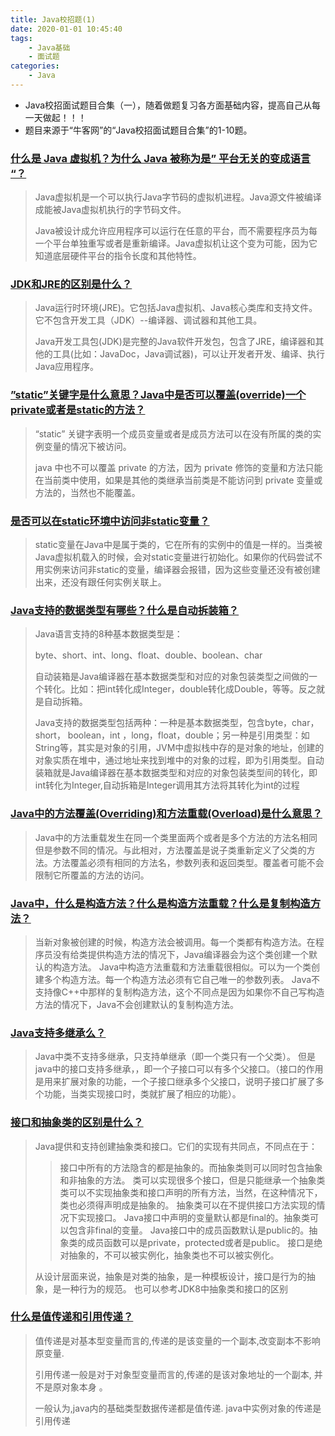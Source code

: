 ```yaml
---
title: Java校招题(1) 
date: 2020-01-01 10:45:40
tags:
	- Java基础
	- 面试题
categories:
	- Java
---
```


* Java校招面试题目合集（一），随着做题复习各方面基础内容，提高自己从每一天做起！！！
* 题目来源于“牛客网”的“Java校招面试题目合集”的1-10题。



<!-- more -->

### [什么是 Java 虚拟机？为什么 Java 被称为是” 平台无关的变成语言 “？](https://www.nowcoder.com/ta/review-java/review?tpId=31&tqId=21069&query=&asc=true&order=&page=1) 

> Java虚拟机是一个可以执行Java字节码的虚拟机进程。Java源文件被编译成能被Java虚拟机执行的字节码文件。
>
> Java被设计成允许应用程序可以运行在任意的平台，而不需要程序员为每一个平台单独重写或者是重新编译。Java虚拟机让这个变为可能，因为它知道底层硬件平台的指令长度和其他特性。



### [JDK和JRE的区别是什么？](https://www.nowcoder.com/ta/review-java/review?query=&asc=true&order=&page=2 )

> Java运行时环境(JRE)。它包括Java虚拟机、Java核心类库和支持文件。它不包含开发工具（JDK）--编译器、调试器和其他工具。
>
> Java开发工具包(JDK)是完整的Java软件开发包，包含了JRE，编译器和其他的工具(比如：JavaDoc，Java调试器)，可以让开发者开发、编译、执行Java应用程序。



### [ ”static”关键字是什么意思？Java中是否可以覆盖(override)一个private或者是static的方法？ ]( https://www.nowcoder.com/ta/review-java/review?query=&asc=true&order=&page=3 )

> “static” 关键字表明一个成员变量或者是成员方法可以在没有所属的类的实例变量的情况下被访问。
>
> java 中也不可以覆盖 private 的方法，因为 private 修饰的变量和方法只能在当前类中使用，如果是其他的类继承当前类是不能访问到 private 变量或方法的，当然也不能覆盖。



### [ 是否可以在static环境中访问非static变量？ ]( https://www.nowcoder.com/ta/review-java/review?query=&asc=true&order=&page=4 )

> static变量在Java中是属于类的，它在所有的实例中的值是一样的。当类被Java虚拟机载入的时候，会对static变量进行初始化。如果你的代码尝试不用实例来访问非static的变量，编译器会报错，因为这些变量还没有被创建出来，还没有跟任何实例关联上。



### [Java支持的数据类型有哪些？什么是自动拆装箱？]( https://www.nowcoder.com/ta/review-java/review?query=&asc=true&order=&page=5 )

>Java语言支持的8种基本数据类型是：
>
>byte、short、int、long、float、double、boolean、char
>
>自动装箱是Java编译器在基本数据类型和对应的对象包装类型之间做的一个转化。比如：把int转化成Integer，double转化成Double，等等。反之就是自动拆箱。 
>
>Java支持的数据类型包括两种：一种是基本数据类型，包含byte，char，short， boolean，int ，long，float，double；另一种是引用类型：如String等，其实是对象的引用，JVM中虚拟栈中存的是对象的地址，创建的对象实质在堆中，通过地址来找到堆中的对象的过程，即为引用类型。自动装箱就是Java编译器在基本数据类型和对应的对象包装类型间的转化，即int转化为Integer,自动拆箱是Integer调用其方法将其转化为int的过程



### [Java中的方法覆盖(Overriding)和方法重载(Overload)是什么意思？]( https://www.nowcoder.com/ta/review-java/review?query=&asc=true&order=&page=6 )

> Java中的方法重载发生在同一个类里面两个或者是多个方法的方法名相同但是参数不同的情况。与此相对，方法覆盖是说子类重新定义了父类的方法。方法覆盖必须有相同的方法名，参数列表和返回类型。覆盖者可能不会限制它所覆盖的方法的访问。



### [Java中，什么是构造方法？什么是构造方法重载？什么是复制构造方法？]( https://www.nowcoder.com/ta/review-java/review?query=&asc=true&order=&page=7 )

>  当新对象被创建的时候，构造方法会被调用。每一个类都有构造方法。在程序员没有给类提供构造方法的情况下，Java编译器会为这个类创建一个默认的构造方法。
> Java中构造方法重载和方法重载很相似。可以为一个类创建多个构造方法。每一个构造方法必须有它自己唯一的参数列表。
> Java不支持像C++中那样的复制构造方法，这个不同点是因为如果你不自己写构造方法的情况下，Java不会创建默认的复制构造方法。 



### [Java支持多继承么？]( https://www.nowcoder.com/ta/review-java/review?query=&asc=true&order=&page=8 )

> Java中类不支持多继承，只支持单继承（即一个类只有一个父类）。 但是java中的接口支持多继承，，即一个子接口可以有多个父接口。（接口的作用是用来扩展对象的功能，一个子接口继承多个父接口，说明子接口扩展了多个功能，当类实现接口时，类就扩展了相应的功能）。



### [接口和抽象类的区别是什么？]( https://www.nowcoder.com/ta/review-java/review?query=&asc=true&order=&page=9 )

>  Java提供和支持创建抽象类和接口。它们的实现有共同点，不同点在于：
>
>  > 接口中所有的方法隐含的都是抽象的。而抽象类则可以同时包含抽象和非抽象的方法。
>  > 类可以实现很多个接口，但是只能继承一个抽象类
>  > 类可以不实现抽象类和接口声明的所有方法，当然，在这种情况下，类也必须得声明成是抽象的。
>  > 抽象类可以在不提供接口方法实现的情况下实现接口。
>  > Java接口中声明的变量默认都是final的。抽象类可以包含非final的变量。
>  > Java接口中的成员函数默认是public的。抽象类的成员函数可以是private，protected或者是public。
>  > 接口是绝对抽象的，不可以被实例化，抽象类也不可以被实例化。
>
>从设计层面来说，抽象是对类的抽象，是一种模板设计，接口是行为的抽象，是一种行为的规范。
>  也可以参考JDK8中抽象类和接口的区别 



### [什么是值传递和引用传递？]( https://www.nowcoder.com/ta/review-java/review?query=&asc=true&order=&page=10 )

> 值传递是对基本型变量而言的,传递的是该变量的一个副本,改变副本不影响原变量.
>
> 引用传递一般是对于对象型变量而言的,传递的是该对象地址的一个副本, 并不是原对象本身 。
>
> 一般认为,java内的基础类型数据传递都是值传递. java中实例对象的传递是引用传递